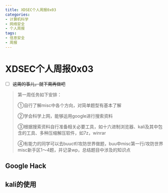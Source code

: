 ```yaml
---
title: XDSEC个人周报0x03
categories: 
- 计算机科学
- 网络安全
- 个人周报
tags: 
- 信息安全
- 周报
---
```


# XDSEC个人周报0x03


- [ ] ~~这周的事儿，就下周再做吧~~

> 第一周任务如下安排：
>
> ①自行了解misc中各个方向，对简单题型有基本了解
>
> ②学会科学上网，能够运用google进行搜索资料
>
> ③根据搜索资料自行准备相关必要工具，如十六进制浏览器、kali及其中包含的工具、多种压缩解压软件，如7z，winrar
>
> ④有能力的同学可以去buuctf/攻防世界做题，buu中misc第一行/攻防世界misc新手区1～4题，并记录wp，总结题目中涉及的知识点



<!--more-->

## Google Hack

## kali的使用